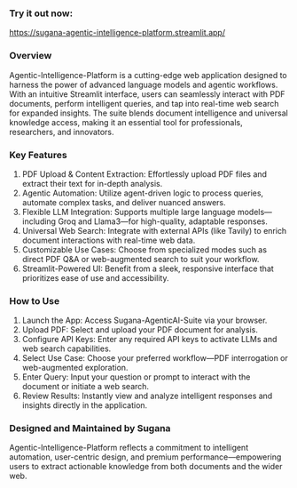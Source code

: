 ### Try it out now:
https://sugana-agentic-intelligence-platform.streamlit.app/

### Overview
Agentic-Intelligence-Platform is a cutting-edge web application designed to harness the power of advanced language models and agentic workflows. With an intuitive Streamlit interface, users can seamlessly interact with PDF documents, perform intelligent queries, and tap into real-time web search for expanded insights. The suite blends document intelligence and universal knowledge access, making it an essential tool for professionals, researchers, and innovators.

### Key Features

1. PDF Upload & Content Extraction: Effortlessly upload PDF files and extract their text for in-depth analysis.
2. Agentic Automation: Utilize agent-driven logic to process queries, automate complex tasks, and deliver nuanced answers.
3. Flexible LLM Integration: Supports multiple large language models—including Groq and Llama3—for high-quality, adaptable responses.
4. Universal Web Search: Integrate with external APIs (like Tavily) to enrich document interactions with real-time web data.
5. Customizable Use Cases: Choose from specialized modes such as direct PDF Q&A or web-augmented search to suit your workflow.
6. Streamlit-Powered UI: Benefit from a sleek, responsive interface that prioritizes ease of use and accessibility.


### How to Use

1. Launch the App: Access Sugana-AgenticAI-Suite via your browser.
2. Upload PDF: Select and upload your PDF document for analysis.
3. Configure API Keys: Enter any required API keys to activate LLMs and web search capabilities.
4. Select Use Case: Choose your preferred workflow—PDF interrogation or web-augmented exploration.
5. Enter Query: Input your question or prompt to interact with the document or initiate a web search.
6. Review Results: Instantly view and analyze intelligent responses and insights directly in the application.


### Designed and Maintained by Sugana
Agentic-Intelligence-Platform reflects a commitment to intelligent automation, user-centric design, and premium performance—empowering users to extract actionable knowledge from both documents and the wider web.
